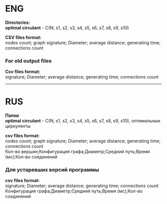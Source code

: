 # ENG
**Directories:**   
**optimal circulant** - C(N; s1, s2, s3, s4, s5, s6, s7, s8, s9, s10)       


**CSV files format:**   
nodes count; graph signature; Diameter; average distance; generating time; connections count    
### For old output files   
**Csv files format:**   
signature; Diameter; average distance; generating time; connections count  
***
# RUS
**Папки**    
**optimal circulant** - C(N; s1, s2, s3, s4, s5, s6, s7, s8, s9, s10), оптимальные циркулянты       


**csv files format:**   
nodes count; graph signature; Diameter; average distance; generating time; connections count    
Кол-во вершин;Конфигурация графа;Диаметр;Средний путь;Время (мс);Кол-во соединений    
### Для устаревших версий программы    
**csv files format:**   
  signature; Diameter; average distance; generating time; connections count   
  Конфигурация графа;Диаметр;Средний путь;Время (мс);Кол-во соединений 
